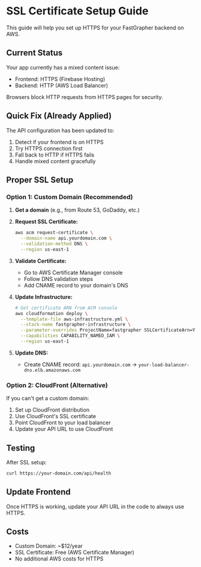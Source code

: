 
# SSL Certificate Setup Guide

This guide will help you set up HTTPS for your FastGrapher backend on AWS.

## Current Status

Your app currently has a mixed content issue:
- Frontend: HTTPS (Firebase Hosting)
- Backend: HTTP (AWS Load Balancer)

Browsers block HTTP requests from HTTPS pages for security.

## Quick Fix (Already Applied)

The API configuration has been updated to:
1. Detect if your frontend is on HTTPS
2. Try HTTPS connection first
3. Fall back to HTTP if HTTPS fails
4. Handle mixed content gracefully

## Proper SSL Setup

### Option 1: Custom Domain (Recommended)

1. **Get a domain** (e.g., from Route 53, GoDaddy, etc.)

2. **Request SSL Certificate:**
   ```bash
   aws acm request-certificate \
     --domain-name api.yourdomain.com \
     --validation-method DNS \
     --region us-east-1
   ```

3. **Validate Certificate:**
   - Go to AWS Certificate Manager console
   - Follow DNS validation steps
   - Add CNAME record to your domain's DNS

4. **Update Infrastructure:**
   ```bash
   # Get certificate ARN from ACM console
   aws cloudformation deploy \
     --template-file aws-infrastructure.yml \
     --stack-name fastgrapher-infrastructure \
     --parameter-overrides ProjectName=fastgrapher SSLCertificateArn=YOUR_CERT_ARN \
     --capabilities CAPABILITY_NAMED_IAM \
     --region us-east-1
   ```

5. **Update DNS:**
   - Create CNAME record: `api.yourdomain.com` → `your-load-balancer-dns.elb.amazonaws.com`

### Option 2: CloudFront (Alternative)

If you can't get a custom domain:

1. Set up CloudFront distribution
2. Use CloudFront's SSL certificate
3. Point CloudFront to your load balancer
4. Update your API URL to use CloudFront

## Testing

After SSL setup:
```bash
curl https://your-domain.com/api/health
```

## Update Frontend

Once HTTPS is working, update your API URL in the code to always use HTTPS.

## Costs

- Custom Domain: ~$12/year
- SSL Certificate: Free (AWS Certificate Manager)
- No additional AWS costs for HTTPS
